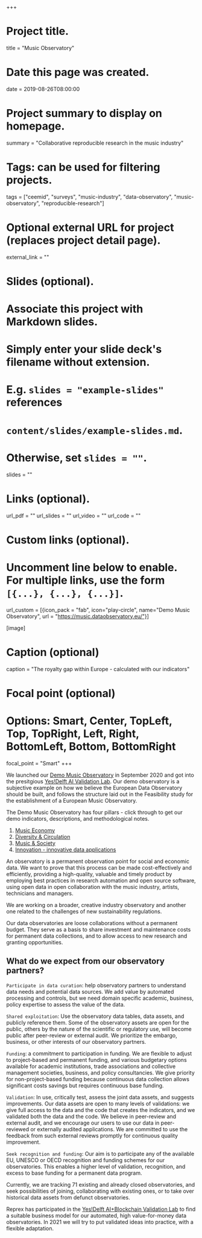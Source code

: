 +++
# Project title.
title = "Music Observatory"

# Date this page was created.
date = 2019-08-26T08:00:00

# Project summary to display on homepage.
summary = "Collaborative reproducible research in the music industry"

# Tags: can be used for filtering projects.
tags = ["ceemid", "surveys", "music-industry", "data-observatory", "music-observatory", "reproducible-research"]

# Optional external URL for project (replaces project detail page).
external_link = ""

# Slides (optional).
#   Associate this project with Markdown slides.
#   Simply enter your slide deck's filename without extension.
#   E.g. `slides = "example-slides"` references 
#   `content/slides/example-slides.md`.
#   Otherwise, set `slides = ""`.
slides = ""

# Links (optional).
url_pdf = ""
url_slides = ""
url_video = ""
url_code = ""

# Custom links (optional).
#   Uncomment line below to enable. For multiple links, use the form `[{...}, {...}, {...}]`.
url_custom = [{icon_pack = "fab", icon="play-circle", name="Demo Music Observatory", url = "https://music.dataobservatory.eu/"}]

[image]
  # Caption (optional)
  caption = "The royalty gap within Europe - calculated with our indicators"
  
  # Focal point (optional)
  # Options: Smart, Center, TopLeft, Top, TopRight, Left, Right, BottomLeft, Bottom, BottomRight
  focal_point = "Smart"
+++

We launched our [Demo Music Observatory](https://dataandlyrics.com/post/2020-09-15-music-observatory-launch/) in September 2020 and got into the presitgious [Yes!Delft AI Validation Lab](https://dataandlyrics.com/post/2020-09-25-yesdelft-validation/). Our demo observatory is a subjective example on how we believe the European Data Observatory should be built, and follows the structure laid out in the Feasibility study for the establishment of a European Music Observatory.

The Demo Music Observatory has four pillars - click through to get our demo indicators, descriptions, and methodological notes.

1. [Music Economy](https://data.music.dataobservatory.eu/music-economy.html) 
2. [Diversity & Circulation](https://data.music.dataobservatory.eu/music-diversity.html)
3. [Music & Society](https://data.music.dataobservatory.eu/music-society.html)
4. [Innovation - innovative data applications](https://data.music.dataobservatory.eu/innovation.html)

An observatory is a permanent observation point for social and economic data. We want to prove that this process can be made cost-effectively and efficiently, providing a high-quality, valuable and timely product by employing best practices in research automation and open source software, using open data in open collaboration with the music industry, artists, technicians and managers.

We are working on a broader, creative industry observatory and another one related to the challenges of new sustainability regulations.

Our data observatories are loose collaborations without a permanent budget.  They serve as a basis to share investment and maintenance costs for permanent data collections, and to allow access to new research and granting opportunities. 

## What do we expect from our observatory partners?

`Participate in data curation`: help observatory partners to understand data needs and potential data sources. We add value by automated processing and controls, but we need domain specific academic, business, policy expertise to assess the value of the data.

`Shared exploitation`: Use the observatory data tables, data assets, and publicly reference them.  Some of the observatory assets are open for the public, others by the nature of the scientific or regulatory use, will become public after peer-review or external audit.  We prioritize the embargo, business, or other interests of our observatory partners.

`Funding`: a commitment to participation in funding.  We are flexible to adjust to project-based and permanent funding, and various budgetary options available for academic institutions, trade associations and collective management societies, business, and policy consultancies. We give priority for non-project-based funding because continuous data collection allows significant costs savings but requires continuous base funding.

`Validation`: In use, critically test, assess the joint data assets, and suggests improvements. Our data assets are open to many levels of validations: we give full access to the data and the code that creates the indicators, and we validated both the data and the code. We believe in peer-review and external audit, and we encourage our users to use our data in peer-reviewed or externally audited applications. We are committed to use the feedback from such external reviews promptly for continuous quality improvement.

`Seek recognition and funding`: Our aim is to participate any of the available EU, UNESCO or OECD recognition and funding schemes for our observatories.  This enables a higher level of validation, recognition, and excess to base funding for a permanent data program.

Currently, we are tracking 71 existing and already closed observatories, and seek possibilities of joining, collaborating with existing ones, or to take over historical data assets from defunct observatories.

Reprex has participated in the [Yes!Delft AI+Blockchain Validation Lab](https://happy-keller-822299.netlify.app/post/2020-09-25-yesdelft-validation/) to find a suitable business model for our automated, high value-for-money data observatories. In 2021 we will try to put validated ideas into practice, with a flexible adaptation.
